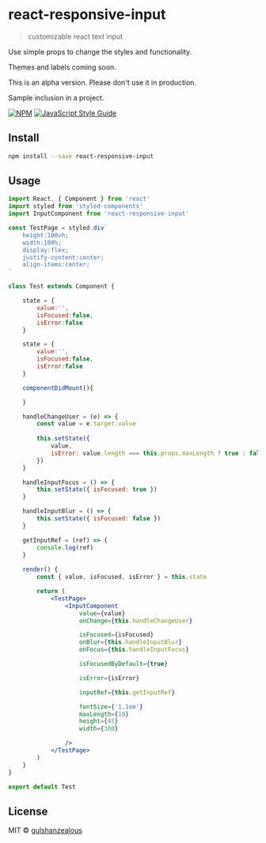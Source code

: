 # react-responsive-input

> customizable react text input


Use simple props to change the styles and functionality.

Themes and labels coming soon.

This is an alpha version. Please don't use it in production.

Sample inclusion in a project.


[![NPM](https://img.shields.io/npm/v/react-responsive-input.svg)](https://www.npmjs.com/package/react-responsive-input) [![JavaScript Style Guide](https://img.shields.io/badge/code_style-standard-brightgreen.svg)](https://standardjs.com)

## Install

```bash
npm install --save react-responsive-input
```

## Usage

```jsx
import React, { Component } from 'react'
import styled from 'styled-components'
import InputComponent from 'react-responsive-input'

const TestPage = styled.div`
    height:100vh;
    width:100%;
    display:flex;
    justify-content:center;
    align-items:center;
`

class Test extends Component {

    state = {
        value:'',
        isFocused:false,
        isError:false
    }

    state = {
        value:'',
        isFocused:false,
        isError:false
    }

    componentDidMount(){

    }

    handleChangeUser = (e) => {
        const value = e.target.value
        
        this.setState({
            value,
            isError: value.length === this.props.maxLength ? true : false
        })
    }

    handleInputFocus = () => {
        this.setState({ isFocused: true })
    }

    handleInputBlur = () => {
        this.setState({ isFocused: false })
    }

    getInputRef = (ref) => {
        console.log(ref)
    }
  
    render() {
        const { value, isFocused, isError } = this.state

        return (
            <TestPage>
                <InputComponent 
                    value={value}
                    onChange={this.handleChangeUser}

                    isFocused={isFocused}
                    onBlur={this.handleInputBlur}
                    onFocus={this.handleInputFocus}

                    isFocusedByDefault={true}

                    isError={isError}

                    inputRef={this.getInputRef}

                    fontSize={'1.1em'}
                    maxLength={10}
                    height={45}
                    width={300}

                />
            </TestPage>
        )
    }
}

export default Test

```

## License

MIT © [gulshanzealous](https://github.com/gulshanzealous)
